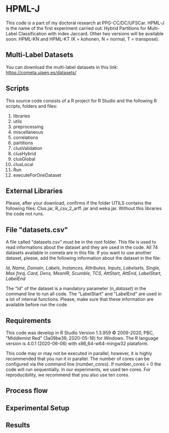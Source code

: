 # HPML-J

This code is a part of my doctoral research at PPG-CC/DC/UFSCar. HPML-J is the name of the first experiment carried out: Hybrid Partitions for Multi-Label Classification with index Jaccard. Other two versions will be available soon: HPML-KN and HPML-KT (K = kohonen, N = normal, T = transpose).


## Multi-Label Datasets
You can download the multi-label datasets in this link: https://cometa.ujaen.es/datasets/

## Scripts
This source code consists of a R project for R Studio and the following R scripts, folders and files:

01. libraries
02. utils
03. preprocessing
04. miscellaneous
05. correlations
06. partitions
07. clusValidation
08. clusHybrid
09. clusGlobal
10. clusLocal
12. Run
13. executeForOneDataset

## External Libraries

Please, after your download, confirms if the folder UTILS contains the following files: Clus.jar, R_csv_2_arff. jar and weka.jar. Without this libraries the code not runs. 

## File "datasets.csv"

A file called "datasets.csv" must be in the root folder. This file is used to read informations about the dataset and they are used in the code. All 74 datasets available in cometa are in this file. If you want to use another dataset, please, add the following information about the dataset in the file:

_Id, Name, Domain, Labels, Instances, Attributes, Inputs, Labelsets, Single, Max freq, Card, Dens, MeanIR, Scumble, TCS, AttStart, AttEnd, LabelStart, LabelEnd_

The "Id" of the dataset is a mandatory parameter (_n_dataset_) in the command line to run all code. The "LabelStart" and "LabelEnd" are used in a lot of internal functions. Please, make sure that these information are available before run the code.

## Requirements
This code was develop in R Studio Version 1.3.959 © 2009-2020, PBC, "Middlemist Red" (3a09be39, 2020-05-18) for Windows. The R language version is 4.0.1 (2020-06-06) with x86_64-w64-mingw32 plataform.

This code may or may not be executed in parallel, however, it is highly recommended that you run it in parallel. The number of cores can be configured via the command line (_number_cores_). If number_cores = 0 the code will run sequentially. In our experiments, we used ten cores. For reproducibility, we recommend that you also use ten cores.


## Process flow

## Experimental Setup

## Results


